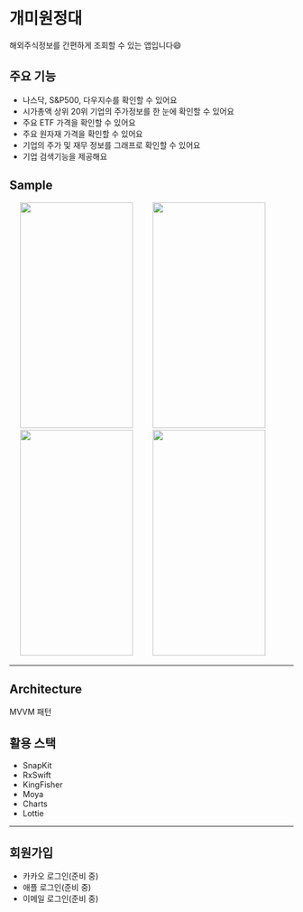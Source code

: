 # 개미원정대
해외주식정보를 간편하게 조회할 수 있는 앱입니다😄

## 주요 기능
* 나스닥, S&P500, 다우지수를 확인할 수 있어요
* 시가총액 상위 20위 기업의 주가정보를 한 눈에 확인할 수 있어요
* 주요 ETF 가격을 확인할 수 있어요
* 주요 원자재 가격을 확인할 수 있어요
* 기업의 주가 및 재무 정보를 그래프로 확인할 수 있어요
* 기업 검색기능을 제공해요

## Sample
<p align="center">
<img src="https://user-images.githubusercontent.com/79982120/199152094-ace01ac2-dd4a-4f91-885b-528feb97057d.png" width="200" height="400"/>
&nbsp; &nbsp; &nbsp; &nbsp;
<img src="https://user-images.githubusercontent.com/79982120/199153315-25ed317c-e7cf-4264-8853-052ce1973b31.png" width="200" height="400"/>
&nbsp; &nbsp; &nbsp; &nbsp;
<img src="https://user-images.githubusercontent.com/79982120/199153412-1daa2bfb-b9b6-4f16-beef-ae74e22c95be.png" width="200" height="400"/>
&nbsp; &nbsp; &nbsp; &nbsp;
<img src="https://user-images.githubusercontent.com/79982120/199153547-1e4c0413-37e4-4b42-8bb1-50eff2cbbb2f.png" width="200" height="400"/>
&nbsp; &nbsp; &nbsp; &nbsp;
</p>


---
## Architecture
MVVM 패턴

## 활용 스택
* SnapKit
* RxSwift
* KingFisher
* Moya
* Charts
* Lottie

---
## 회원가입

- 카카오 로그인(준비 중)
- 애플 로그인(준비 중)
- 이메일 로그인(준비 중)
